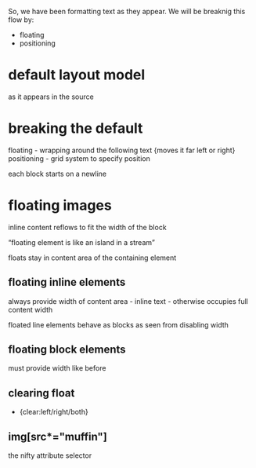 So, we have been formatting text as they appear. We will be breaknig this flow by:
- floating
- positioning

# default layout model
as it appears in the source

# breaking the default
floating - wrapping around the following text {moves it far left or right}
positioning - grid system to specify position

each block starts on a newline

# floating images
inline content reflows to fit the width of the block

<q>floating element is like an island in a stream</q>

floats stay in content area of the containing element


## floating inline elements
always provide width of content area - inline text - otherwise occupies full content width

floated line elements behave as blocks as seen from disabling width

## floating block elements
must provide width like before

## clearing float
* {clear:left/right/both}

## img[src*="muffin"]
the nifty attribute selector

